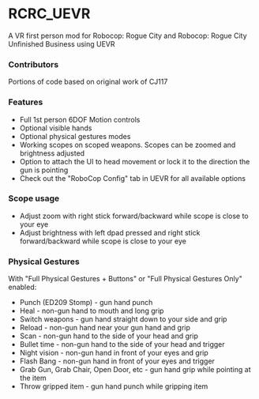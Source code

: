 # RCRC_UEVR
A VR first person mod for Robocop: Rogue City and Robocop: Rogue City Unfinished Business using UEVR

### Contributors
Portions of code based on original work of CJ117

### Features
- Full 1st person 6DOF Motion controls
- Optional visible hands
- Optional physical gestures modes
- Working scopes on scoped weapons. Scopes can be zoomed and brightness adjusted
- Option to attach the UI to head movement or lock it to the direction the gun is pointing 
- Check out the "RoboCop Config" tab in UEVR for all available options

### Scope usage
- Adjust zoom with right stick forward/backward while scope is close to your eye
- Adjust brightness with left dpad pressed and right stick forward/backward while scope is close to your eye

### Physical Gestures
With "Full Physical Gestures + Buttons" or "Full Physical Gestures Only" enabled:
- Punch (ED209 Stomp) - gun hand punch
- Heal - non-gun hand to mouth and long grip
- Switch weapons - gun hand straight down to your side and grip
- Reload - non-gun hand near your gun hand and grip
- Scan - non-gun hand to the side of your head and grip
- Bullet time - non-gun hand to the side of your head and trigger
- Night vision - non-gun hand in front of your eyes and grip
- Flash Bang - non-gun hand in front of your eyes and trigger
- Grab Gun, Grab Chair, Open Door, etc - gun hand grip while pointing at the item
- Throw gripped item - gun hand punch while gripping item
